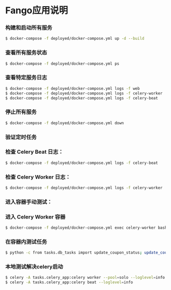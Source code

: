 # Fango应用说明

### 构建和启动所有服务
```sh
$ docker-compose -f deployed/docker-compose.yml up -d --build
```
### 查看所有服务状态
```sh
$ docker-compose -f deployed/docker-compose.yml ps
```

### 查看特定服务日志
```sh
$ docker-compose -f deployed/docker-compose.yml logs -f web
$ docker-compose -f deployed/docker-compose.yml logs -f celery-worker
$ docker-compose -f deployed/docker-compose.yml logs -f celery-beat
```

### 停止所有服务
```sh
$ docker-compose -f deployed/docker-compose.yml down
```

### 验证定时任务
### 检查 Celery Beat 日志：
```sh
$ docker-compose -f deployed/docker-compose.yml logs -f celery-beat
```

### 检查 Celery Worker 日志：
```sh
$ docker-compose -f deployed/docker-compose.yml logs -f celery-worker
```

### 进入容器手动测试：
###  进入 Celery Worker 容器
```sh
$ docker-compose -f deployed/docker-compose.yml exec celery-worker bash
```

### 在容器内测试任务
```sh
$ python -c from tasks.db_tasks import update_coupon_status; update_coupon_status()
```


### 本地测试解决celery启动
```sh
$ celery -A tasks.celery_app:celery worker --pool=solo --loglevel=info
$ celery -A tasks.celery_app:celery beat --loglevel=info
```
